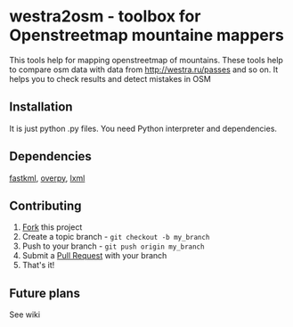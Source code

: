 # westra2osm - toolbox for Openstreetmap mountaine mappers

This tools help for mapping openstreetmap of mountains.
These tools help to compare osm data with data from http://westra.ru/passes and so on.
It helps you to check results and detect mistakes in OSM

## Installation

It is just python .py files. You need Python interpreter and dependencies.

## Dependencies
[fastkml](https://pypi.python.org/pypi/fastkml/), [overpy](https://pypi.python.org/pypi/overpy), [lxml](http://lxml.de/)

## Contributing

1. [Fork](https://github.com/DefteZ/westra2osm/fork) this project
2. Create a topic branch - `git checkout -b my_branch`
3. Push to your branch - `git push origin my_branch`
4. Submit a [Pull Request](https://github.com/DefteZ/westra2osm/pulls) with your branch
5. That's it!

## Future plans
See wiki

